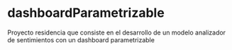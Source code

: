 # dashboardParametrizable
Proyecto residencia que consiste en el desarrollo de un modelo analizador de sentimientos con un dashboard parametrizable
